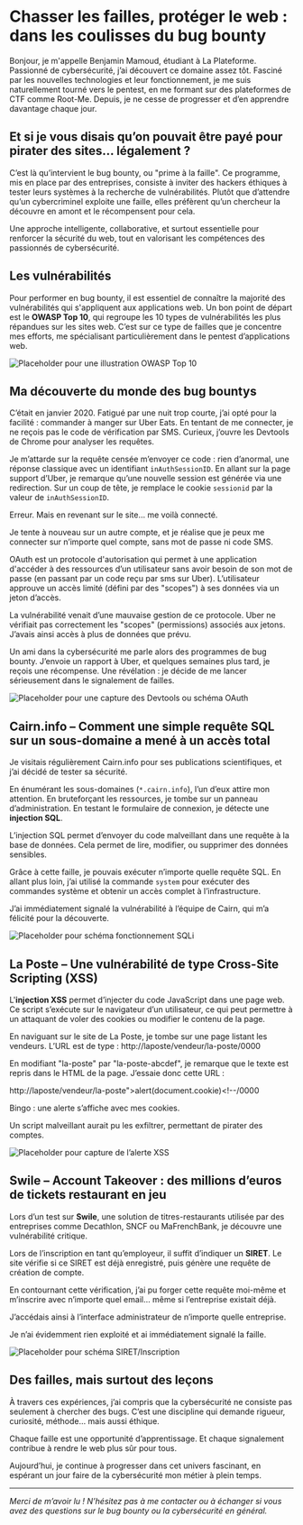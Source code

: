 # Chasser les failles, protéger le web : dans les coulisses du bug bounty

Bonjour, je m'appelle Benjamin Mamoud, étudiant à La Plateforme. Passionné de cybersécurité, j’ai découvert ce domaine assez tôt. Fasciné par les nouvelles technologies et leur fonctionnement, je me suis naturellement tourné vers le pentest, en me formant sur des plateformes de CTF comme Root-Me. Depuis, je ne cesse de progresser et d’en apprendre davantage chaque jour.

## Et si je vous disais qu’on pouvait être payé pour pirater des sites… légalement ?

C’est là qu’intervient le bug bounty, ou "prime à la faille". Ce programme, mis en place par des entreprises, consiste à inviter des hackers éthiques à tester leurs systèmes à la recherche de vulnérabilités. Plutôt que d’attendre qu’un cybercriminel exploite une faille, elles préfèrent qu’un chercheur la découvre en amont et le récompensent pour cela.

Une approche intelligente, collaborative, et surtout essentielle pour renforcer la sécurité du web, tout en valorisant les compétences des passionnés de cybersécurité.

## Les vulnérabilités

Pour performer en bug bounty, il est essentiel de connaître la majorité des vulnérabilités qui s'appliquent aux applications web. Un bon point de départ est le **OWASP Top 10**, qui regroupe les 10 types de vulnérabilités les plus répandues sur les sites web. C’est sur ce type de failles que je concentre mes efforts, me spécialisant particulièrement dans le pentest d’applications web.

![Placeholder pour une illustration OWASP Top 10](image-owasp-placeholder.png)

## Ma découverte du monde des bug bountys

C’était en janvier 2020. Fatigué par une nuit trop courte, j’ai opté pour la facilité : commander à manger sur Uber Eats. En tentant de me connecter, je ne reçois pas le code de vérification par SMS. Curieux, j’ouvre les Devtools de Chrome pour analyser les requêtes.

Je m’attarde sur la requête censée m’envoyer ce code : rien d’anormal, une réponse classique avec un identifiant `inAuthSessionID`. En allant sur la page support d’Uber, je remarque qu’une nouvelle session est générée via une redirection. Sur un coup de tête, je remplace le cookie `sessionid` par la valeur de `inAuthSessionID`.

Erreur. Mais en revenant sur le site… me voilà connecté.

Je tente à nouveau sur un autre compte, et je réalise que je peux me connecter sur n’importe quel compte, sans mot de passe ni code SMS.

OAuth est un protocole d'autorisation qui permet à une application d'accéder à des ressources d’un utilisateur sans avoir besoin de son mot de passe (en passant par un code reçu par sms sur Uber). L’utilisateur approuve un accès limité (défini par des "scopes") à ses données via un jeton d’accès.

La vulnérabilité venait d’une mauvaise gestion de ce protocole. Uber ne vérifiait pas correctement les "scopes" (permissions) associés aux jetons. J’avais ainsi accès à plus de données que prévu.

Un ami dans la cybersécurité me parle alors des programmes de bug bounty. J’envoie un rapport à Uber, et quelques semaines plus tard, je reçois une récompense. Une révélation : je décide de me lancer sérieusement dans le signalement de failles.

![Placeholder pour une capture des Devtools ou schéma OAuth](image-oauth-placeholder.png)

## Cairn.info – Comment une simple requête SQL sur un sous-domaine a mené à un accès total

Je visitais régulièrement Cairn.info pour ses publications scientifiques, et j’ai décidé de tester sa sécurité.

En énumérant les sous-domaines (`*.cairn.info`), l’un d’eux attire mon attention. En bruteforçant les ressources, je tombe sur un panneau d’administration. En testant le formulaire de connexion, je détecte une **injection SQL**.

L’injection SQL permet d’envoyer du code malveillant dans une requête à la base de données. Cela permet de lire, modifier, ou supprimer des données sensibles.

Grâce à cette faille, je pouvais exécuter n’importe quelle requête SQL. En allant plus loin, j’ai utilisé la commande `system` pour exécuter des commandes système et obtenir un accès complet à l’infrastructure.

J’ai immédiatement signalé la vulnérabilité à l’équipe de Cairn, qui m’a félicité pour la découverte.

![Placeholder pour schéma fonctionnement SQLi](image-sqli-placeholder.png)

## La Poste – Une vulnérabilité de type Cross-Site Scripting (XSS)

L'**injection XSS** permet d’injecter du code JavaScript dans une page web. Ce script s’exécute sur le navigateur d’un utilisateur, ce qui peut permettre à un attaquant de voler des cookies ou modifier le contenu de la page.

En naviguant sur le site de La Poste, je tombe sur une page listant les vendeurs. L’URL est de type : http://laposte/vendeur/la-poste/0000

En modifiant "la-poste" par "la-poste-abcdef", je remarque que le texte est repris dans le HTML de la page. J’essaie donc cette URL :

http://laposte/vendeur/la-poste"></script>alert(document.cookie)</script><!--/0000


Bingo : une alerte s’affiche avec mes cookies.

Un script malveillant aurait pu les exfiltrer, permettant de pirater des comptes.

![Placeholder pour capture de l’alerte XSS](image-xss-placeholder.png)

## Swile – Account Takeover : des millions d’euros de tickets restaurant en jeu

Lors d’un test sur **Swile**, une solution de titres-restaurants utilisée par des entreprises comme Decathlon, SNCF ou MaFrenchBank, je découvre une vulnérabilité critique.

Lors de l’inscription en tant qu’employeur, il suffit d’indiquer un **SIRET**. Le site vérifie si ce SIRET est déjà enregistré, puis génère une requête de création de compte.

En contournant cette vérification, j’ai pu forger cette requête moi-même et m’inscrire avec n’importe quel email… même si l’entreprise existait déjà.

J’accédais ainsi à l’interface administrateur de n’importe quelle entreprise.

Je n’ai évidemment rien exploité et ai immédiatement signalé la faille.

![Placeholder pour schéma SIRET/Inscription](image-swile-placeholder.png)

## Des failles, mais surtout des leçons

À travers ces expériences, j’ai compris que la cybersécurité ne consiste pas seulement à chercher des bugs. C’est une discipline qui demande rigueur, curiosité, méthode… mais aussi éthique.

Chaque faille est une opportunité d’apprentissage. Et chaque signalement contribue à rendre le web plus sûr pour tous.

Aujourd’hui, je continue à progresser dans cet univers fascinant, en espérant un jour faire de la cybersécurité mon métier à plein temps.

---

*Merci de m’avoir lu ! N’hésitez pas à me contacter ou à échanger si vous avez des questions sur le bug bounty ou la cybersécurité en général.*
